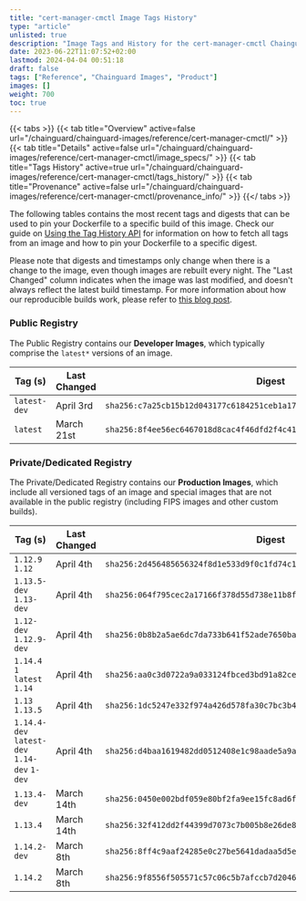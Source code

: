 ```yaml
---
title: "cert-manager-cmctl Image Tags History"
type: "article"
unlisted: true
description: "Image Tags and History for the cert-manager-cmctl Chainguard Image"
date: 2023-06-22T11:07:52+02:00
lastmod: 2024-04-04 00:51:18
draft: false
tags: ["Reference", "Chainguard Images", "Product"]
images: []
weight: 700
toc: true
---
```


{{< tabs >}}
{{< tab title="Overview" active=false url="/chainguard/chainguard-images/reference/cert-manager-cmctl/" >}}
{{< tab title="Details" active=false url="/chainguard/chainguard-images/reference/cert-manager-cmctl/image_specs/" >}}
{{< tab title="Tags History" active=true url="/chainguard/chainguard-images/reference/cert-manager-cmctl/tags_history/" >}}
{{< tab title="Provenance" active=false url="/chainguard/chainguard-images/reference/cert-manager-cmctl/provenance_info/" >}}
{{</ tabs >}}

The following tables contains the most recent tags and digests that can be used to pin your Dockerfile to a specific build of this image. Check our guide on [Using the Tag History API](/chainguard/chainguard-images/using-the-tag-history-api/) for information on how to fetch all tags from an image and how to pin your Dockerfile to a specific digest.

Please note that digests and timestamps only change when there is a change to the image, even though images are rebuilt every night. The "Last Changed" column indicates when the image was last modified, and doesn't always reflect the latest build timestamp. For more information about how our reproducible builds work, please refer to [this blog post](https://www.chainguard.dev/unchained/reproducing-chainguards-reproducible-image-builds).

### Public Registry
The Public Registry contains our **Developer Images**, which typically comprise the `latest*` versions of an image.

| Tag (s)       | Last Changed | Digest                                                                    |
|---------------|--------------|---------------------------------------------------------------------------|
|  `latest-dev` | April 3rd    | `sha256:c7a25cb15b12d043177c6184251ceb1a17181f18beff22731eefb88ab8c93f28` |
|  `latest`     | March 21st   | `sha256:8f4ee56ec6467018d8cac4f46dfd2f4c4139e7130b2157fee1ee21d325600230` |


### Private/Dedicated Registry
The Private/Dedicated Registry contains our **Production Images**, which include all versioned tags of an image and special images that are not available in the public registry (including FIPS images and other custom builds).

| Tag (s)                                       | Last Changed | Digest                                                                    |
|-----------------------------------------------|--------------|---------------------------------------------------------------------------|
|  `1.12.9` `1.12`                              | April 4th    | `sha256:2d456485656324f8d1e533d9f0c1fd74c1f1a98168f5ea362b112a1feaa1a01a` |
|  `1.13.5-dev` `1.13-dev`                      | April 4th    | `sha256:064f795cec2a17166f378d55d738e11b8f68dcf2e793b8c91b979bf571ab115a` |
|  `1.12-dev` `1.12.9-dev`                      | April 4th    | `sha256:0b8b2a5ae6dc7da733b641f52ade7650ba9c4afd46f75db5f8558dba31929d75` |
|  `1.14.4` `1` `latest` `1.14`                 | April 4th    | `sha256:aa0c3d0722a9a033124fbced3bd91a82ce088e313e80bd2646ec52eedd85a722` |
|  `1.13` `1.13.5`                              | April 4th    | `sha256:1dc5247e332f974a426d578fa30c7bc3b476176a5b344a479d25620d084515d6` |
|  `1.14.4-dev` `latest-dev` `1.14-dev` `1-dev` | April 4th    | `sha256:d4baa1619482dd0512408e1c98aade5a9a405428c8e468c43210759d96716225` |
|  `1.13.4-dev`                                 | March 14th   | `sha256:0450e002bdf059e80bf2fa9ee15fc8ad6f55426217738627043daca85797a894` |
|  `1.13.4`                                     | March 14th   | `sha256:32f412dd2f44399d7073c7b005b8e26de8b0955a1c93b7b23c273fef2754a882` |
|  `1.14.2-dev`                                 | March 8th    | `sha256:8ff4c9aaf24285e0c27be5641dadaa5d5edf29aaa68befd6c3cf2b1be46c94bb` |
|  `1.14.2`                                     | March 8th    | `sha256:9f8556f505571c57c06c5b7afccb7d20462cb1d296f7ea86964a54ff59a07203` |

